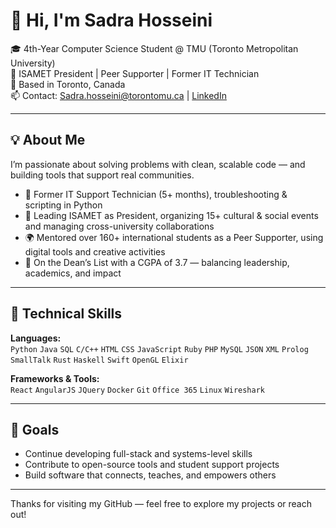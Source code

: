 # 👋 Hi, I'm Sadra Hosseini

🎓 4th-Year Computer Science Student @ TMU (Toronto Metropolitan University)  
💼 ISAMET President | Peer Supporter | Former IT Technician  
📍 Based in Toronto, Canada  
📫 Contact: Sadra.hosseini@torontomu.ca | [LinkedIn](https://www.linkedin.com/in/sadrahs/)

---

## 💡 About Me

I’m passionate about solving problems with clean, scalable code — and building tools that support real communities.

- 🔧 Former IT Support Technician (5+ months), troubleshooting & scripting in Python
- 🎯 Leading ISAMET as President, organizing 15+ cultural & social events and managing cross-university collaborations
- 🌍 Mentored over 160+ international students as a Peer Supporter, using digital tools and creative activities
- 🧠 On the Dean’s List with a CGPA of 3.7 — balancing leadership, academics, and impact

---

## 🧰 Technical Skills

**Languages:**  
`Python` `Java` `SQL` `C/C++` `HTML` `CSS` `JavaScript` `Ruby` `PHP` `MySQL` `JSON` `XML` `Prolog` `SmallTalk` `Rust` `Haskell` `Swift` `OpenGL` `Elixir`

**Frameworks & Tools:**  
`React` `AngularJS` `JQuery` `Docker` `Git` `Office 365` `Linux` `Wireshark`  

---

## 📌 Goals

- Continue developing full-stack and systems-level skills  
- Contribute to open-source tools and student support projects  
- Build software that connects, teaches, and empowers others

---

Thanks for visiting my GitHub — feel free to explore my projects or reach out!
